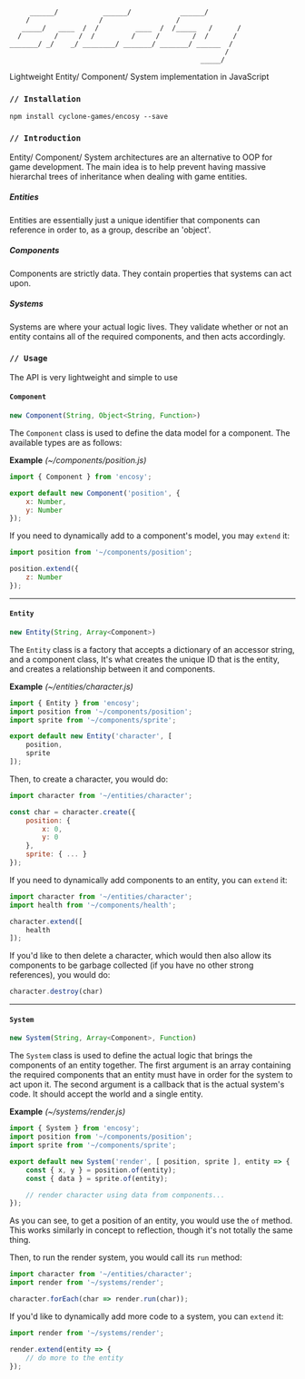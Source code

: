 ```
     ______/           ______/            ______/
    /                 /                  /
   _____/   ____  /  /         ____  /  /_____   /      /
  /        /     /  /         /     /        /  /      /
_______/ _/    _/ ________/ _______/ _______/ ______  /
                                                     /
                                               _____/
```
Lightweight Entity/ Component/ System implementation in JavaScript

### `// Installation`

```
npm install cyclone-games/encosy --save
```

### `// Introduction`
Entity/ Component/ System architectures are an alternative to OOP for game
development. The main idea is to help prevent having massive hierarchal trees
of inheritance when dealing with game entities.

##### Entities
Entities are essentially just a unique identifier that components can reference
in order to, as a group, describe an 'object'.

##### Components
Components are strictly data. They contain properties that systems can act upon.

##### Systems
Systems are where your actual logic lives. They validate whether or not an
entity contains all of the required components, and then acts accordingly.

### `// Usage`
The API is very lightweight and simple to use

#### `Component`

```javascript
new Component(String, Object<String, Function>)
```

The `Component` class is used to define the data model for a component. The
available types are as follows:

**Example** *(~/components/position.js)*

```javascript
import { Component } from 'encosy';

export default new Component('position', {
    x: Number,
    y: Number
});
```

If you need to dynamically add to a component's model, you may `extend` it:

```javascript
import position from '~/components/position';

position.extend({
    z: Number
});
```

--------------------------------------------------------------------------------

#### `Entity`

```javascript
new Entity(String, Array<Component>)
```

The `Entity` class is a factory that accepts a dictionary of an accessor string,
and a component class, It's what creates the unique ID that is the entity, and
creates a relationship between it and components.

**Example** *(~/entities/character.js)*

```javascript
import { Entity } from 'encosy';
import position from '~/components/position';
import sprite from '~/components/sprite';

export default new Entity('character', [
    position,
    sprite
]);
```
Then, to create a character, you would do:

```javascript
import character from '~/entities/character';

const char = character.create({
    position: {
        x: 0,
        y: 0
    },
    sprite: { ... }
});
```

If you need to dynamically add components to an entity, you can `extend` it:

```javascript
import character from '~/entities/character';
import health from '~/components/health';

character.extend([
    health
]);
```

If you'd like to then delete a character, which would then also allow its
components to be garbage collected (if you have no other strong references),
you would do:

```javascript
character.destroy(char)
```

--------------------------------------------------------------------------------

#### `System`

```javascript
new System(String, Array<Component>, Function)
```

The `System` class is used to define the actual logic that brings the components
of an entity together. The first argument is an array containing the required
components that an entity must have in order for the system to act upon it. The
second argument is a callback that is the actual system's code. It should accept
the world and a single entity.

**Example** *(~/systems/render.js)*

```javascript
import { System } from 'encosy';
import position from '~/components/position';
import sprite from '~/components/sprite';

export default new System('render', [ position, sprite ], entity => {
    const { x, y } = position.of(entity);
    const { data } = sprite.of(entity);

    // render character using data from components...
});
```

As you can see, to get a position of an entity, you would use the `of` method.
This works similarly in concept to reflection, though it's not totally the same
thing.

Then, to run the render system, you would call its `run` method:

```javascript
import character from '~/entities/character';
import render from '~/systems/render';

character.forEach(char => render.run(char));
```

If you'd like to dynamically add more code to a system, you can `extend` it:

```javascript
import render from '~/systems/render';

render.extend(entity => {
    // do more to the entity
});
```
